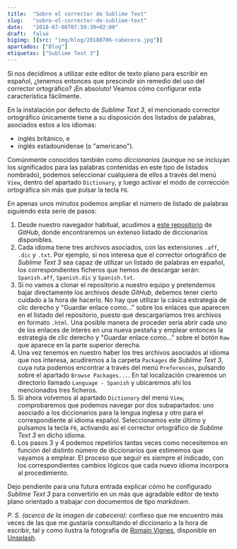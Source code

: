 ```yaml
---
title:  "Sobre el corrector de Sublime Text"
slug:   "sobre-el-corrector-de-sublime-text"
date:   "2018-07-06T07:59:39+02:00"
draft:  false
bigimg: [{src: "img/blog/20180706-cabecera.jpg"}]
apartados: ["Blog"]
etiquetas: ["Sublime Text 3"]
---
```


Si nos decidimos a utilizar este editor de texto plano para escribir en español, ¿tenemos entonces que prescindir sin remedio del uso del corrector ortográfico? ¡En absoluto! Veamos cómo configurar esta característica fácilmente.
<!--more-->

En la instalación por defecto de *Sublime Text 3*, el mencionado corrector ortográfico únicamente tiene a su disposición dos listados de palabras, asociados estos a los idiomas:

- inglés británico, e
- inglés estadounidense (o "americano").

Comúnmente conocidos también como *diccionarios* (aunque no se incluyan los significados para las palabras contenidas en este tipo de listados nombrado), podemos seleccionar cualquiera de ellos a través del menú `View`, dentro del apartado `Dictionary`, y luego activar el modo de corrección ortográfica sin más que pulsar la tecla `F6`.

En apenas unos minutos podemos ampliar el número de listado de palabras siguiendo esta serie de pasos:

1. Desde nuestro navegador habitual, acudimos a [este repositorio](https://github.com/titoBouzout/Dictionaries) de *GitHub*, donde encontraremos un extenso listado de diccionarios disponibles.
2. Cada idioma tiene tres archivos asociados, con las extensiones `.aff`, `.dic` y `.txt`. Por ejemplo, si nos interesa que el corrector ortográfico de *Sublime Text 3* sea capaz de utilizar un listado de palabras en español, los correspondientes ficheros que hemos de descargar serán: `Spanish.aff`, `Spanish.dic` y `Spanish.txt`.
3. Si no vamos a clonar el repositorio a nuestro equipo y pretendemos bajar directamente los archivos desde *GitHub*, debemos tener cierto cuidado a la hora de hacerlo. No hay que utilizar la cásica estrategia de clic derecho y "Guardar enlace como..." sobre los enlaces que aparecen en el listado del repositorio, puesto que descargaríamos tres archivos en formato `.html`. Una posible manera de proceder sería abrir cada uno de los enlaces de interés en una nueva pestaña y emplear entonces la estrategia de clic derecho y "Guardar enlace como..." sobre el botón `Raw` que aparece en la parte superior derecha.
4. Una vez tenemos en nuestro haber los tres archivos asociados al idioma que nos interesa, acudiremos a la carpeta `Packages` de *Sublime Text 3*, cuya ruta podemos encontrar a través del menú `Preferences`, pulsando sobre el apartado `Browse Packages...`. En tal localización crearemos un directorio llamado `Language - Spanish` y ubicaremos ahí los mencionados tres ficheros.
5. Si ahora volvemos al apartado `Dictionary` del menú `View`, comprobaremos que podemos navegar por dos subapartados: uno asociado a los diccionarios para la lengua inglesa y otro para el correspondiente al idioma español. Seleccionamos este último y pulsamos la tecla `F6`, activando así el corrector ortográfico de *Sublime Text 3* en dicho idioma.
6. Los pasos 3 y 4 podemos repetirlos tantas veces como necesitemos en función del distinto número de diccionarios que estimemos que vayamos a emplear. El proceso que seguir es siempre el indicado, con los correspondientes cambios lógicos que cada nuevo idioma incorpora al procedimiento.

Dejo pendiente para una futura entrada explicar cómo he configurado *Sublime Text 3* para convertirlo en un más que agradable editor de texto plano orientado a trabajar con documentos de tipo *markdown*.

*P. S. (acerca de la imagen de cabecera):* confieso que me encuentro más veces de las que me gustaría consultando el diccionario a la hora de escribir, tal y como ilustra la fotografía de [Romain Vignes](https://unsplash.com/@rvignes), disponible en [Unsplash](https://unsplash.com/photos/ywqa9IZB-dU).

